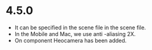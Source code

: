 # 4.5.0
- It can be specified in the scene file in the scene file.
- In the Mobile and Mac, we use anti -aliasing 2X.
- On component Heocamera has been added.